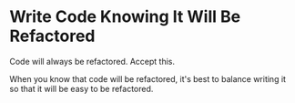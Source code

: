 # Write Code Knowing It Will Be Refactored

Code will always be refactored. Accept this.

When you know that code will be refactored, it's best to balance writing it so that it will be easy to be refactored.

